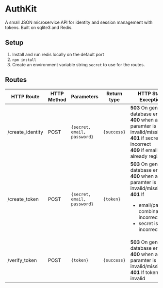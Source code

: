 # AuthKit
A small JSON microservice API for identity and session management with tokens. Built on sqlite3 and Redis.

## Setup
1. Install and run redis locally on the default port
2. ```npm install```
3. Create an environment variable string ```secret``` to use for the routes.

## Routes
HTTP Route|HTTP Method|Parameters|Return type|HTTP Status Exceptions|Description|
|------------|-------------|-------------|----------|-----------|----------|
|/create_identity|POST|`{secret, email, password}`| `{success}` |**503** On general database error <br> **400** when any paramter is invalid/missing<br> **401** if secret is incorrect <br>**409** if email is already registered|Registers a user with the service|
|/create_token|POST|`{secret, email, password}`| `{token}` |**503** On general database error <br> **400** when any paramter is invalid/missing<br> **401** If <ul><li>email/password combination is incorrect</li><li>secret is incorrect</li></ul>|Generates a session token|
|/verify_token|POST|`{token}`| `{success}` |**503** On general database error <br> **400** when any paramter is invalid/missing<br> **401** If token is invalid|Verifies that a given token is valid|
